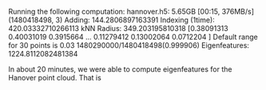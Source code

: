 Running the following computation:
hannover.h5: 5.65GB [00:15, 376MB/s]                                          
(1480418498, 3)
Adding: 144.2806897163391
Indexing (1time): 420.03332710266113
kNN Radius: 349.203195810318
[0.38091313 0.40031019 0.3915664  ... 0.11279412 0.13002064 0.0712204 ]
Default range for 30 points is 0.03
1480290000/1480418498(0.999906)
Eigenfeatures: 1224.8112082481384

In about 20 minutes, we were able to compute eigenfeatures for the Hanover point cloud. That is 